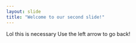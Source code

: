 ```yaml
---
layout: slide
title: "Welcome to our second slide!"
---
```

Lol this is necessary
Use the left arrow to go back!
